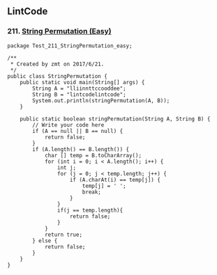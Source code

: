 ## LintCode
### 211. <a href="http://lintcode.com/en/problem/string-permutation/"> String Permutation (Easy) </a>

	package Test_211_StringPermutation_easy;

	/**
	 * Created by zmt on 2017/6/21.
	 */
	public class StringPermutation {
	    public static void main(String[] args) {
	        String A = "lliinnttccooddee";
	        String B = "lintcodelintcode";
	        System.out.println(stringPermutation(A, B));
	    }
	
	    public static boolean stringPermutation(String A, String B) {
	        // Write your code here
	        if (A == null || B == null) {
	            return false;
	        }
	        if (A.length() == B.length()) {
	            char [] temp = B.toCharArray();
	            for (int i = 0; i < A.length(); i++) {
	                int j;
	                for (j = 0; j < temp.length; j++) {
	                    if (A.charAt(i) == temp[j]) {
	                        temp[j] = ' ';
	                        break;
	                    }
	                }
	                if(j == temp.length){
	                    return false;
	                }
	            }
	            return true;
	        } else {
	            return false;
	        }
	    }
	}
